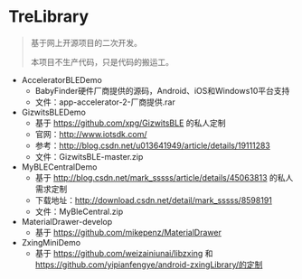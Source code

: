 # TreLibrary

> 基于网上开源项目的二次开发。
>
> 本项目不生产代码，只是代码的搬运工。

- AcceleratorBLEDemo
  - BabyFinder硬件厂商提供的源码，Android、iOS和Windows10平台支持
  - 文件：app-accelerator-2-厂商提供.rar
- GizwitsBLEDemo
  - 基于 https://github.com/xpg/GizwitsBLE 的私人定制
  - 官网：http://www.iotsdk.com/
  - 参考：http://blog.csdn.net/u013641949/article/details/19111283
  - 文件：GizwitsBLE-master.zip
- MyBLECentralDemo
  - 基于 http://blog.csdn.net/mark_sssss/article/details/45063813 的私人需求定制
  - 下载地址：http://download.csdn.net/detail/mark_sssss/8598191
  - 文件：MyBleCentral.zip
- MaterialDrawer-develop
  - 基于 https://github.com/mikepenz/MaterialDrawer
- ZxingMiniDemo
  - 基于 https://github.com/weizainiunai/libzxing 和 https://github.com/yipianfengye/android-zxingLibrary/的定制
